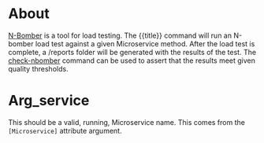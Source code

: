 # About

[N-Bomber](https://nbomber.com/) is a tool for load testing. The {{title}} command will run an N-bomber load test against a given Microservice method. After the load test is complete, a /reports folder will be generated with the results of the test. The [check-nbomber](doc:cli-profile-check-nbomber) command can be used to assert that the results meet given quality thresholds.

# Arg_service
This should be a valid, running, Microservice name. This comes from the `[Microservice]` attribute argument.